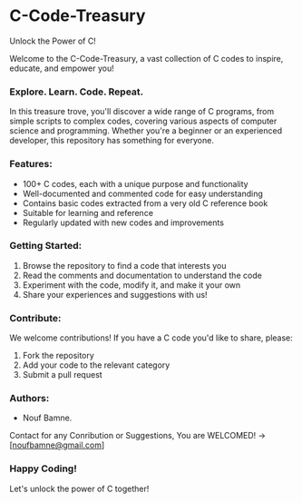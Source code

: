 # C-Code-Treasury
Unlock the Power of C!

Welcome to the C-Code-Treasury, a vast collection of C codes to inspire, educate, and empower you!

### Explore. Learn. Code. Repeat.

In this treasure trove, you'll discover a wide range of C programs, from simple scripts to complex codes, covering various aspects of computer science and programming. Whether you're a beginner or an experienced developer, this repository has something for everyone.

### Features:
- 100+ C codes, each with a unique purpose and functionality
- Well-documented and commented code for easy understanding
- Contains basic codes extracted from a very old C reference book 
- Suitable for learning and reference
- Regularly updated with new codes and improvements

### Getting Started:
1. Browse the repository to find a code that interests you
2. Read the comments and documentation to understand the code
3. Experiment with the code, modify it, and make it your own
4. Share your experiences and suggestions with us!

### Contribute:
We welcome contributions! If you have a C code you'd like to share, please:

1. Fork the repository
2. Add your code to the relevant category
3. Submit a pull request

### Authors:
- Nouf Bamne.

Contact for any Conribution or Suggestions, You are WELCOMED!
->[noufbamne@gmail.com]

### Happy Coding!

Let's unlock the power of C together!
